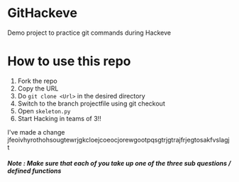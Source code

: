 # GitHackeve
Demo project to practice git commands during Hackeve

# How to use this repo
1. Fork the repo
2. Copy the URL 
2. Do ```git clone <Url>``` in the desired directory
3. Switch to the branch projectfile using git checkout <branch name>
4. Open ```skeleton.py```
5. Start Hacking in teams of 3!!

I've made a change
jfeoivhyrothohsougtewrjgkcloejcoeocjorewgootpqsgtrjgtrajfrjegtosakfvslagjt

#####  Note : Make sure that each of you take up one of the three sub questions / defined functions
